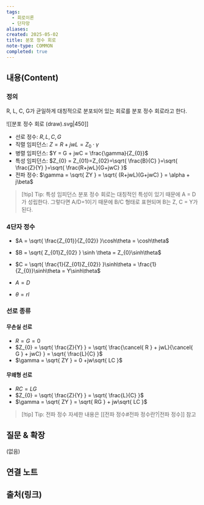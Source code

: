 ```yaml
---
tags:
  - 회로이론
  - 단자망
aliases: 
created: 2025-05-02
title: 분포 정수 회로
note-type: COMMON
completed: true
---
```


## 내용(Content)

### 정의

R, L, C, G가 균일하게 대칭적으로 분포되어 있는 회로를 분포 정수 회로라고 한다.

![[분포 정수 회로 (draw).svg|450]]

- 선로 정수: $R,L,C,G$
- 직렬 임피던스: $Z = R + jwL = Z_{0}\cdot \gamma$ 
- 병렬 임피던스: $Y = G + jwC = \frac{\gamma}{Z_{0}}$
- 특성 임피던스: $Z_{0} = Z_{01}=Z_{02}=\sqrt{ \frac{B}{C} }=\sqrt{ \frac{Z}{Y} }=\sqrt{ \frac{R+jwL}{G+jwC} }$
- 전파 정수: $\gamma = \sqrt{ ZY } = \sqrt{ (R+jwL)(G+jwC) } = \alpha + j\beta$

>[!tip] Tip: 특성 임피던스
>분포 정수 회로는 대칭적인 특성이 있기 때문에 A = D가 성립한다. 그렇다면 A/D=1이기 때문에 B/C 형태로 표현되며 B는 Z, C = Y가 된다.

### 4단자 정수

- $A = \sqrt{ \frac{Z_{01}}{Z_{02}} }\cosh\theta = \cosh\theta$
- $B = \sqrt{ Z_{01}Z_{02} } \sinh \theta = Z_{0}\sinh\theta$
- $C = \sqrt{ \frac{1}{Z_{01}Z_{02}} }\sinh\theta = \frac{1}{Z_{0}}\sinh\theta = Y\sinh\theta$
- $A = D$

- $\theta = rl$

### 선로 종류

#### 무손실 선로

- $R = G = 0$
- $Z_{0} = \sqrt{ \frac{Z}{Y} } = \sqrt{ \frac{\cancel{ R } + jwL}{\cancel{ G } + jwC} } = \sqrt{ \frac{L}{C} }$
- $\gamma = \sqrt{ ZY } = 0 +jw\sqrt{ LC }$

#### 무왜형 선로

- $RC = LG$
- $Z_{0} = \sqrt{ \frac{Z}{Y} } = \sqrt{ \frac{L}{C} }$ 
- $\gamma = \sqrt{ ZY } = \sqrt{ RG } + jw\sqrt{ LC }$

>[!tip] Tip: 전파 정수
>자세한 내용은 [[전파 정수#전파 정수란?|전파 정수]] 참고


## 질문 & 확장

(없음)

## 연결 노트

## 출처(링크)

